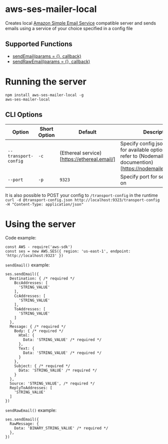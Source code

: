 # aws-ses-mailer-local

Creates local [Amazon Simple Email Service](https://aws.amazon.com/ses/) compatible server and sends emails using a service of your choice specified in a config file

## Supported Functions
  * [sendEmail(params = {}, callback)](https://docs.aws.amazon.com/AWSJavaScriptSDK/latest/AWS/SES.html#sendEmail-property)
  * [sendRawEmail(params = {}, callback)](https://docs.aws.amazon.com/AWSJavaScriptSDK/latest/AWS/SES.html#sendRawEmail-property)

# Running the server

```
npm install aws-ses-mailer-local -g
aws-ses-mailer-local
```

## CLI Options

| Option  | Short Option | Default | Description |
| --- | --- | --- | --- | 
| `--transport-config` | `-c` | (Ethereal service)[https://ethereal.email/] | Specify config json file path, for available options please refer to (Nodemailer documention)[https://nodemailer.com/smtp/] |
| `--port` | `-p` | `9323` | Specify port for server to run on |

It is also possible to POST your config to `/transport-config` in the runtime `curl -d @transport-config.json http://localhost:9323/transport-config -H "Content-Type: application/json"`

# Using the server

Code example:

```
const AWS - require('aws-sdk')
const ses = new AWS.SES({ region: 'us-east-1', endpoint: 'http://localhost:9323' })
```

`sendEmail()` example:

```
ses.sendEmail({
  Destination: { /* required */
    BccAddresses: [
      'STRING_VALUE'
    ],
    CcAddresses: [
      'STRING_VALUE'
    ],
    ToAddresses: [
      'STRING_VALUE'
    ]
  },
  Message: { /* required */
    Body: { /* required */
      Html: {
        Data: 'STRING_VALUE' /* required */
      },
      Text: {
        Data: 'STRING_VALUE' /* required */
      }
    },
    Subject: { /* required */
      Data: 'STRING_VALUE' /* required */
    }
  },
  Source: 'STRING_VALUE', /* required */
  ReplyToAddresses: [
    'STRING_VALUE'
  ]
})
```

`sendRawEmail()` example:

```
ses.sendEmail({
  RawMessage: {
    Data: 'BINARY_STRING_VALUE' /* required */
  },
})
```